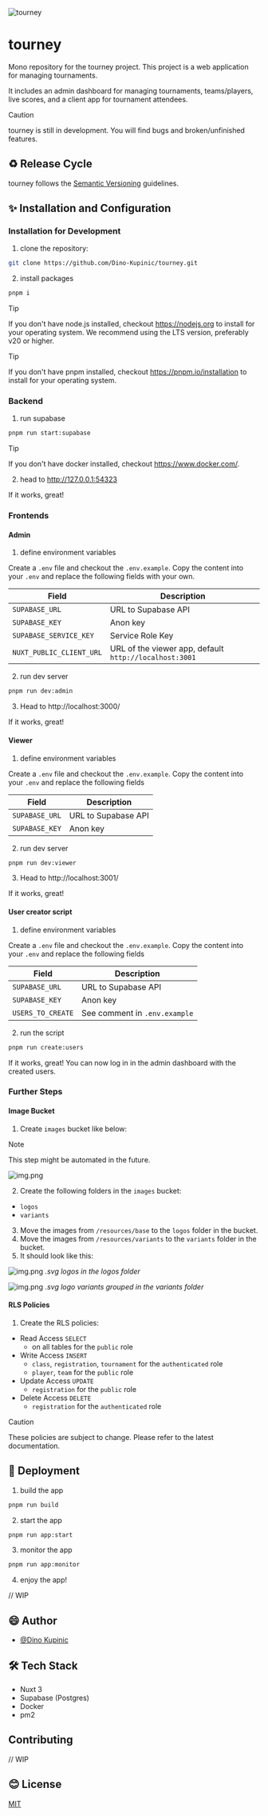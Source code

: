 ![tourney](./.github/assets/banner.png)

# tourney

Mono repository for the tourney project. This project is a web application for managing tournaments.

It includes an admin dashboard for managing tournaments, teams/players, live scores, and a client app for tournament
attendees.

> [!CAUTION]
> tourney is still in development. You will find bugs and broken/unfinished features.

## ♻️ Release Cycle

tourney follows the [Semantic Versioning](https://semver.org/) guidelines.

## ✨ Installation and Configuration

### Installation for Development

1. clone the repository:

```bash
git clone https://github.com/Dino-Kupinic/tourney.git
```

2. install packages

```bash
pnpm i
```

> [!TIP]
> If you don't have node.js installed, checkout https://nodejs.org to install for your operating system.
> We recommend using the LTS version, preferably v20 or higher.

> [!TIP]
> If you don't have pnpm installed, checkout https://pnpm.io/installation to install for your operating system.

### Backend

1. run supabase

```bash
pnpm run start:supabase
```

> [!TIP]
> If you don't have docker installed, checkout https://www.docker.com/.

2. head to http://127.0.0.1:54323

If it works, great!

### Frontends

#### Admin

1. define environment variables

Create a `.env` file and checkout the `.env.example`.
Copy the content into your `.env` and replace the following fields with your own.

| Field                    | Description                                            |
|--------------------------|--------------------------------------------------------|
| `SUPABASE_URL`           | URL to Supabase API                                    |
| `SUPABASE_KEY`           | Anon key                                               |
| `SUPABASE_SERVICE_KEY`   | Service Role Key                                       |
| `NUXT_PUBLIC_CLIENT_URL` | URL of the viewer app, default `http://localhost:3001` |

2. run dev server

```bash
pnpm run dev:admin
```

3. Head to http://localhost:3000/

If it works, great!

#### Viewer

1. define environment variables

Create a `.env` file and checkout the `.env.example`. Copy the content into your `.env` and replace the following fields

| Field          | Description         |
|----------------|---------------------|
| `SUPABASE_URL` | URL to Supabase API |
| `SUPABASE_KEY` | Anon key            |

2. run dev server

```bash
pnpm run dev:viewer
```

3. Head to http://localhost:3001/

If it works, great!

#### User creator script

1. define environment variables

Create a `.env` file and checkout the `.env.example`. Copy the content into your `.env` and replace the following fields

| Field             | Description                   |
|-------------------|-------------------------------|
| `SUPABASE_URL`    | URL to Supabase API           |
| `SUPABASE_KEY`    | Anon key                      |
| `USERS_TO_CREATE` | See comment in `.env.example` |

2. run the script

```bash
pnpm run create:users
```

If it works, great! You can now log in in the admin dashboard with the created users.

### Further Steps

#### Image Bucket

1. Create `images` bucket like below:

> [!NOTE]
> This step might be automated in the future.

![img.png](.github/image_bucket.png)

2. Create the following folders in the `images` bucket:

- `logos`
- `variants`

3. Move the images from `/resources/base` to the `logos` folder in the bucket.
4. Move the images from `/resources/variants` to the `variants` folder in the bucket.
5. It should look like this:

![img.png](.github/image_bucket_logos.png)
*.svg logos in the logos folder*

![img.png](.github/image_bucket_variants.png)
*.svg logo variants grouped in the variants folder*

#### RLS Policies

1. Create the RLS policies:

- Read Access `SELECT`
  - on all tables for the `public` role
- Write Access `INSERT`
  - `class`, `registration`, `tournament` for the `authenticated` role
  - `player`, `team` for the `public` role
- Update Access `UPDATE`
  - `registration` for the `public` role
- Delete Access `DELETE`
  - `registration` for the `authenticated` role

> [!CAUTION]
> These policies are subject to change.
> Please refer to the latest documentation.

## 🚀 Deployment

1. build the app

```bash
pnpm run build
```

2. start the app

```bash
pnpm run app:start
```

3. monitor the app

```bash
pnpm run app:monitor
```

4. enjoy the app!

// WIP

## 😄 Author

- [@Dino Kupinic](https://www.github.com/Dino-Kupinic)

## 🛠️ Tech Stack

- Nuxt 3
- Supabase (Postgres)
- Docker
- pm2

## Contributing

// WIP

## 😊 License

[MIT](https://choosealicense.com/licenses/mit/)
